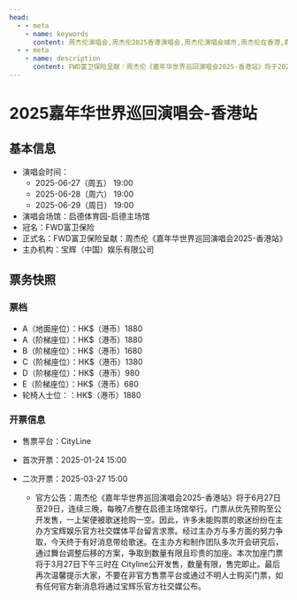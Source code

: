 ```yaml
---
head:
  - - meta
    - name: keywords
      content: 周杰伦演唱会,周杰伦2025香港演唱会,周杰伦演唱会城市,周杰伦在香港,嘉年华演唱会香港,啟德體育園演唱會,FWD富衛保險演唱會
  - - meta
    - name: description
      content: FWD富卫保险呈献：周杰伦《嘉年华世界巡回演唱会2025-香港站》将于2025年6月27-29日在启德体育园-启德主场馆连续三晚举行。门票价格从HK$680至HK$1880不等，通过CityLine平台发售。首轮开票时间2025年1月24日15:00，第二轮加座开票时间2025年3月27日15:00。
---
```


# 2025嘉年华世界巡回演唱会-香港站
## 基本信息
- 演唱会时间：
    - 2025-06-27（周五） 19:00
    - 2025-06-28（周六） 19:00
    - 2025-06-29（周日） 19:00
- 演唱会场馆：启德体育园-启德主场馆
- 冠名：FWD富卫保险
- 正式名：FWD富卫保险呈献：周杰伦《嘉年华世界巡回演唱会2025-香港站》
- 主办机构：宝辉（中国）娱乐有限公司
## 票务快照
### 票档
- A（地面座位）：HK$（港币）1880
- A（阶梯座位）：HK$（港币）1880
- B（阶梯座位）：HK$（港币）1680
- C（阶梯座位）：HK$（港币）1380
- D（阶梯座位）：HK$（港币）980
- E（阶梯座位）：HK$（港币）680
- 轮椅人士位：：HK$（港币）1880
### 开票信息
- 售票平台：CityLine

- 首次开票：2025-01-24 15:00
- 二次开票：2025-03-27 15:00
    - 官方公告：周杰伦《嘉年华世界巡回演唱会2025-香港站》将于6月27日至29日，连续三晚，每晚7点整在启德主场馆举行。门票从优先预购至公开发售，一上架便被歌迷抢购一空。因此，许多未能购票的歌迷纷纷在主办方宝辉娱乐官方社交媒体平台留言求票。经过主办方与多方面的努力争取，今天终于有好消息带给歌迷。在主办方和制作团队多次开会研究后，通过舞台调整后移的方案，争取到数量有限且珍贵的加座。本次加座门票将于3月27日下午三时在 Cityline公开发售，数量有限，售完即止。最后再次温馨提示大家，不要在非官方售票平台或通过不明人士购买门票，如有任何官方新消息将通过宝辉乐官方社交媒公布。